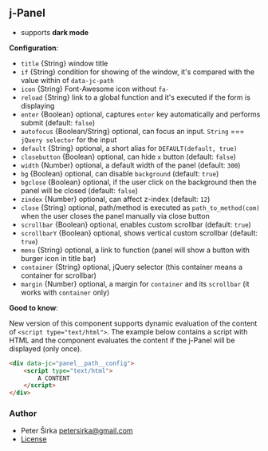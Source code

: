 ## j-Panel

- supports __dark mode__

__Configuration__:

- `title` {String} window title
- `if` {String} condition for showing of the window, it's compared with the value within of `data-jc-path`
- `icon` {String} Font-Awesome icon without `fa-`
- `reload` {String} link to a global function and it's executed if the form is displaying
- `enter` {Boolean} optional, captures `enter` key automatically and performs submit (default: `false`)
- `autofocus` {Boolean/String} optional, can focus an input. `String` === `jQuery selector` for the input
- `default` {String} optional, a short alias for `DEFAULT(default, true)`
- `closebutton` {Boolean} optional, can hide `x` button (default: `false`)
- `width` {Number} optional, a default width of the panel (default: `300`)
- `bg` {Boolean} optional, can disable `background` (default: `true`)
- `bgclose` {Boolean} optional, if the user click on the background then the panel will be closed (default: `false`)
- `zindex` {Number} optional, can affect z-index (default: `12`)
- `close` {String} optional, path/method is executed as `path_to_method(com)` when the user closes the panel manually via close button
- `scrollbar` {Boolean} optional, enables custom scrollbar (default: `true`)
- `scrollbarY` {Boolean} optional, shows vertical custom scrollbar (default: `true`)
- `menu` {String} optional, a link to function (panel will show a button with burger icon in title bar)
- `container` {String} optional, jQuery selector (this container means a container for scrollbar)
- `margin` {Number} optional, a margin for `container` and its `scrollbar` (it works with `container` only)

__Good to know__:

New version of this component supports dynamic evaluation of the content of `<script type="text/html">`. The example below contains a script with HTML and the component evaluates the content if the j-Panel will be displayed (only once).

```html
<div data-jc="panel__path__config">
	<script type="text/html">
		A CONTENT
	</script>
</div>
```

### Author

- Peter Širka <petersirka@gmail.com>
- [License](https://www.totaljs.com/license/)